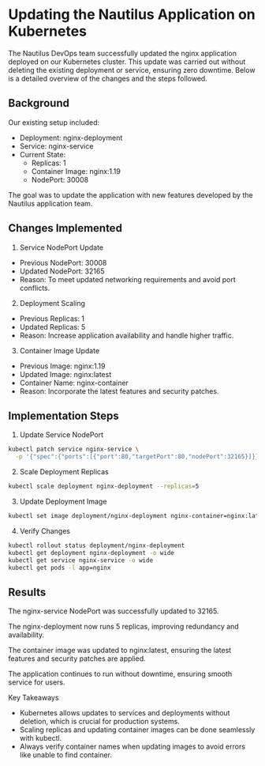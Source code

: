 # Updating the Nautilus Application on Kubernetes

The Nautilus DevOps team successfully updated the nginx application deployed on our Kubernetes cluster. 
This update was carried out without deleting the existing deployment or service, ensuring zero downtime. 
Below is a detailed overview of the changes and the steps followed.

## Background
Our existing setup included:

 - Deployment: nginx-deployment
 - Service: nginx-service
 - Current State:
     - Replicas: 1
     - Container Image: nginx:1.19
     - NodePort: 30008

The goal was to update the application with new features developed by the Nautilus application team.

## Changes Implemented

1. Service NodePort Update
 - Previous NodePort: 30008
 - Updated NodePort: 32165
 - Reason: To meet updated networking requirements and avoid port conflicts.

2. Deployment Scaling
 - Previous Replicas: 1
 - Updated Replicas: 5
 - Reason: Increase application availability and handle higher traffic.

3. Container Image Update
 - Previous Image: nginx:1.19
 - Updated Image: nginx:latest
 - Container Name: nginx-container
 - Reason: Incorporate the latest features and security patches.

## Implementation Steps

1. Update Service NodePort
```bash
kubectl patch service nginx-service \
  -p '{"spec":{"ports":[{"port":80,"targetPort":80,"nodePort":32165}]}}'
```

2. Scale Deployment Replicas
```bash
kubectl scale deployment nginx-deployment --replicas=5
```
3. Update Deployment Image
```bash
kubectl set image deployment/nginx-deployment nginx-container=nginx:latest
```

4. Verify Changes
```bash
kubectl rollout status deployment/nginx-deployment
kubectl get deployment nginx-deployment -o wide
kubectl get service nginx-service -o wide
kubectl get pods -l app=nginx
```

## Results

The nginx-service NodePort was successfully updated to 32165.

The nginx-deployment now runs 5 replicas, improving redundancy and availability.

The container image was updated to nginx:latest, ensuring the latest features and security patches are applied.

The application continues to run without downtime, ensuring smooth service for users.

Key Takeaways
 - Kubernetes allows updates to services and deployments without deletion, which is crucial for production systems.
 - Scaling replicas and updating container images can be done seamlessly with kubectl.
 - Always verify container names when updating images to avoid errors like unable to find container.
